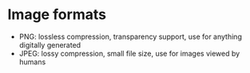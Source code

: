 # Image formats

- PNG: lossless compression, transparency support, use for anything digitally generated
- JPEG: lossy compression, small file size, use for images viewed by humans
